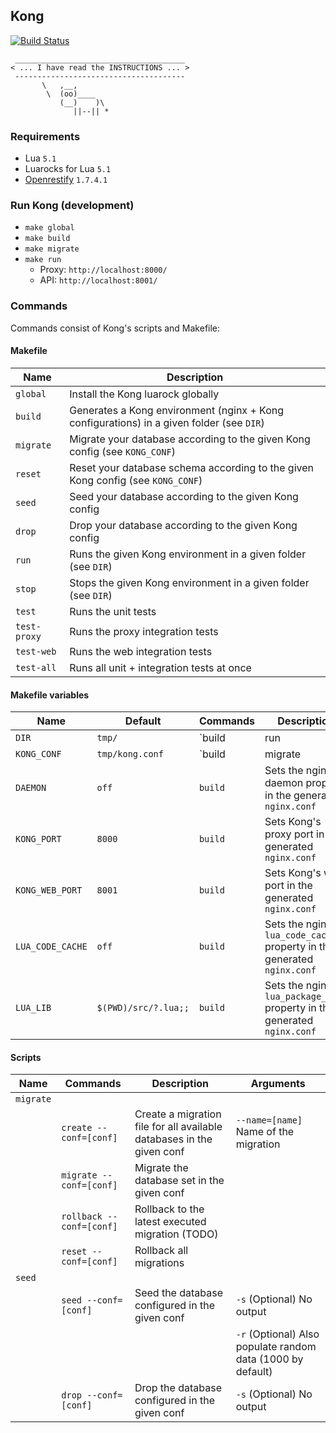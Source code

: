 ## Kong

[![Build Status](https://magnum.travis-ci.com/Mashape/kong.svg?token=ZqXY1Sn8ga8gv6vUrw3N&branch=master)](https://magnum.travis-ci.com/Mashape/kong)

```
 ______________________________________
< ... I have read the INSTRUCTIONS ... >
 --------------------------------------
       \   ,__,
        \  (oo)____
           (__)    )\
              ||--|| *
```

### Requirements
- Lua `5.1`
- Luarocks for Lua `5.1`
- [Openrestify](http://openresty.com/#Download) `1.7.4.1`

### Run Kong (development)

- `make global`
- `make build`
- `make migrate`
- `make run`
  - Proxy: `http://localhost:8000/`
  - API: `http://localhost:8001/`

### Commands

Commands consist of Kong's scripts and Makefile:

#### Makefile

| Name         | Description                                                                                         |
| ------------ | --------------------------------------------------------------------------------------------------- |
| `global`     | Install the Kong luarock globally                                                                   |
| `build`      | Generates a Kong environment (nginx + Kong configurations) in a given folder (see `DIR`)            |
| `migrate`    | Migrate your database according to the given Kong config (see `KONG_CONF`)                          |
| `reset`      | Reset your database schema according to the given Kong config (see `KONG_CONF`)                     |
| `seed`       | Seed your database according to the given Kong config                                               |
| `drop`       | Drop your database according to the given Kong config                                               |
| `run`        | Runs the given Kong environment in a given folder (see `DIR`)                                       |
| `stop`       | Stops the given Kong environment in a given folder (see `DIR`)                                      |
| `test`       | Runs the unit tests                                                                                 |
| `test-proxy` | Runs the proxy integration tests                                                                    |
| `test-web`   | Runs the web integration tests                                                                      |
| `test-all`   | Runs all unit + integration tests at once                                                           |

#### Makefile variables

| Name                   | Default                   | Commands                  | Description                                                                    |
| ---------------------- | ------------------------- | ------------------------- | ------------------------------------------------------------------------------ |
| `DIR`                  | `tmp/`                    | `build|run|stop`          | Specify a folder where an Kong environment lives or should live if building    |
| `KONG_CONF`            | `tmp/kong.conf`           | `build|migrate|seed|drop` | Points the command to the given Kong configuration file                        |
| `DAEMON`               | `off`                     | `build`                   | Sets the nginx daemon property in the generated `nginx.conf`                   |
| `KONG_PORT`            | `8000`                    | `build`                   | Sets Kong's proxy port in the generated `nginx.conf`                           |
| `KONG_WEB_PORT`        | `8001`                    | `build`                   | Sets Kong's web port in the generated `nginx.conf`                             |
| `LUA_CODE_CACHE`       | `off`                     | `build`                   | Sets the nginx `lua_code_cache` property in the generated `nginx.conf`         |
| `LUA_LIB`              | `$(PWD)/src/?.lua;;`      | `build`                   | Sets the nginx `lua_package_path` property in the generated `nginx.conf`       |

#### Scripts

| Name       | Commands                 | Description                                                           | Arguments                                                   |
| ---------- | ------------------------ | --------------------------------------------------------------------- | ----------------------------------------------------------- |
| `migrate`  |                          |                                                                       |                                                             |
|            | `create --conf=[conf]`   | Create a migration file for all available databases in the given conf | `--name=[name]` Name of the migration                       |
|            | `migrate --conf=[conf]`  | Migrate the database set in the given conf                            |                                                             |
|            | `rollback --conf=[conf]` | Rollback to the latest executed migration (TODO)                      |                                                             |
|            | `reset --conf=[conf]`    | Rollback all migrations                                               |                                                             |
| `seed`     |                          |                                                                       |                                                             |
|            | `seed --conf=[conf]`     | Seed the database configured in the given conf                        | `-s` (Optional) No output                                   |
|            |                          |                                                                       | `-r` (Optional) Also populate random data (1000 by default) |
|            | `drop --conf=[conf]`     | Drop the database configured in the given conf                        | `-s` (Optional) No output                                   |
